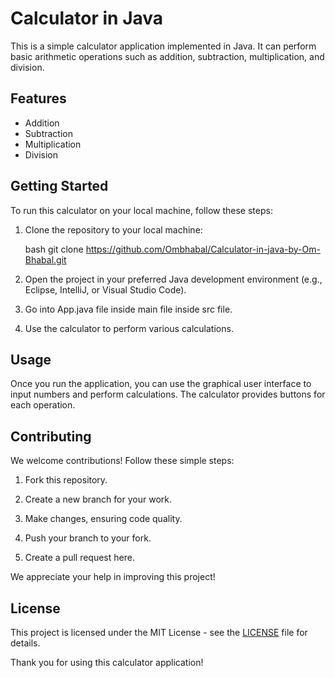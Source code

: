 # Calculator in Java

This is a simple calculator application implemented in Java. It can perform basic arithmetic operations such as addition, subtraction, multiplication, and division.

## Features

- Addition
- Subtraction
- Multiplication
- Division

## Getting Started

To run this calculator on your local machine, follow these steps:

1. Clone the repository to your local machine:

   bash
   git clone https://github.com/Ombhabal/Calculator-in-java-by-Om-Bhabal.git
   

2. Open the project in your preferred Java development environment (e.g., Eclipse, IntelliJ, or Visual Studio Code).

3. Go into App.java file inside main file inside src file.

4. Use the calculator to perform various calculations.

## Usage

Once you run the application, you can use the graphical user interface to input numbers and perform calculations. The calculator provides buttons for each operation.

## Contributing

We welcome contributions! Follow these simple steps:

1. Fork this repository.

2. Create a new branch for your work.

3. Make changes, ensuring code quality.

4. Push your branch to your fork.

5. Create a pull request here.

We appreciate your help in improving this project!

## License

This project is licensed under the MIT License - see the [LICENSE](LICENSE) file for details.

Thank you for using this calculator application!

